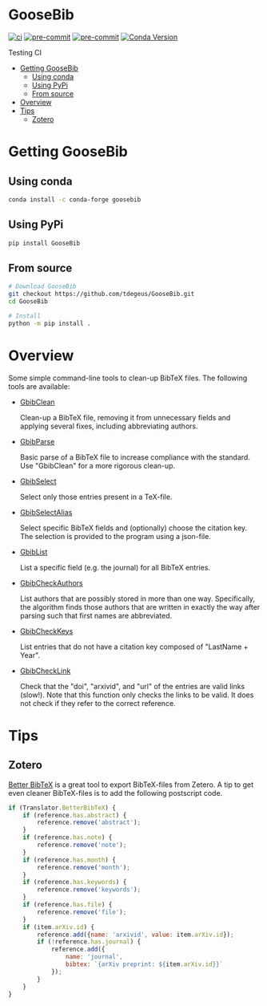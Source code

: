 # GooseBib

[![ci](https://github.com/tdegeus/GooseBib/workflows/CI/badge.svg)](https://github.com/tdegeus/GooseBib/actions)
[![pre-commit](https://github.com/tdegeus/GooseBib/workflows/pre-commit/badge.svg)](https://github.com/tdegeus/GooseBib/actions)
[![pre-commit](https://img.shields.io/badge/pre--commit-enabled-brightgreen?logo=pre-commit&logoColor=white)](https://github.com/pre-commit/pre-commit)
[![Conda Version](https://img.shields.io/conda/vn/conda-forge/goosebib.svg)](https://anaconda.org/conda-forge/goosebib)

Testing CI

<!-- MarkdownTOC -->

- [Getting GooseBib](#getting-goosebib)
    - [Using conda](#using-conda)
    - [Using PyPi](#using-pypi)
    - [From source](#from-source)
- [Overview](#overview)
- [Tips](#tips)
    - [Zotero](#zotero)

<!-- /MarkdownTOC -->

# Getting GooseBib

## Using conda

```bash
conda install -c conda-forge goosebib
```

## Using PyPi

```bash
pip install GooseBib
```

## From source

```bash
# Download GooseBib
git checkout https://github.com/tdegeus/GooseBib.git
cd GooseBib

# Install
python -m pip install .
```

# Overview

Some simple command-line tools to clean-up BibTeX files. The following tools are available:

*   [GbibClean](GooseBib/cli/GbibClean.py)

    Clean-up a BibTeX file, removing it from unnecessary fields and applying several fixes, including abbreviating authors.

*   [GbibParse](GooseBib/cli/GbibParse.py)

    Basic parse of a BibTeX file to increase compliance with the standard. Use "GbibClean" for a more rigorous clean-up.

*   [GbibSelect](GooseBib/cli/GbibSelect.py)

    Select only those entries present in a TeX-file.

*   [GbibSelectAlias](GooseBib/cli/GbibSelectAlias.py)

    Select specific BibTeX fields and (optionally) choose the citation key. The selection is provided to the program using a json-file.

*   [GbibList](GooseBib/cli/GbibList.py)

    List a specific field (e.g. the journal) for all BibTeX entries.

*   [GbibCheckAuthors](GooseBib/cli/GbibCheckAuthors.py)

    List authors that are possibly stored in more than one way. Specifically, the algorithm finds those authors that are written in exactly the way after parsing such that first names are abbreviated.

*   [GbibCheckKeys](GooseBib/cli/GbibCheckKeys.py)

    List entries that do not have a citation key composed of "LastName + Year".

*   [GbibCheckLink](GooseBib/cli/GbibCheckLink.py)

    Check that the "doi", "arxivid", and "url" of the entries are valid links (slow!). Note that this function only checks the links to be valid. It does not check if they refer to the correct reference.

# Tips

## Zotero

[Better BibTeX](https://retorque.re/zotero-better-bibtex/) is a great tool to export BibTeX-files
from Zetero.
A tip to get even cleaner BibTeX-files is to add the following postscript code.

```js
if (Translator.BetterBibTeX) {
    if (reference.has.abstract) {
        reference.remove('abstract');
    }
    if (reference.has.note) {
        reference.remove('note');
    }
    if (reference.has.month) {
        reference.remove('month');
    }
    if (reference.has.keywords) {
        reference.remove('keywords');
    }
    if (reference.has.file) {
        reference.remove('file');
    }
    if (item.arXiv.id) {
        reference.add({name: 'arxivid', value: item.arXiv.id});
        if (!reference.has.journal) {
            reference.add({
                name: 'journal',
                bibtex: `{arXiv preprint: ${item.arXiv.id}}`
            });
        }
    }
}
```
